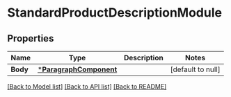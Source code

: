 # StandardProductDescriptionModule

## Properties
Name | Type | Description | Notes
------------ | ------------- | ------------- | -------------
**Body** | [***ParagraphComponent**](ParagraphComponent.md) |  | [default to null]

[[Back to Model list]](../README.md#documentation-for-models) [[Back to API list]](../README.md#documentation-for-api-endpoints) [[Back to README]](../README.md)

